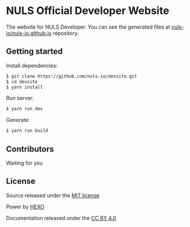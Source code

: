 # NULS Official Developer Website

The website for NULS Developer. You can see the generated files at [nuls-io/nuls-io.github.io](https://github.com/nuls-io/nuls-io.github.io) repository.

## Getting started

Install dependencies:

```bash
$ git clone https://github.com/nuls-io/devsite.git
$ cd devsite
$ yarn install
```

Run server:

```bash
$ yarn run dev
```

Generate:

```bash
$ yarn run build
```

## Contributors

 Waiting for you

## License

Source released under the [MIT license](https://opensource.org/licenses/MIT)

Power by [HEXO](https://hexo.io)

Documentation released under the [CC BY 4.0](https://creativecommons.org/licenses/by/4.0/)



